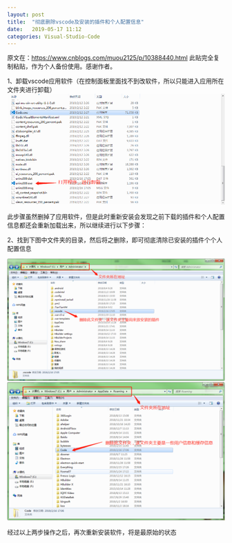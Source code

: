 ```yaml
---
layout: post
title:  "彻底删除vscode及安装的插件和个人配置信息"
date:   2019-05-17 11:12
categories: Visual-Studio-Code
---
```


原文在：https://www.cnblogs.com/muou2125/p/10388440.html
此贴完全复制粘贴，作为个人备份使用。感谢作者。

1、卸载vscode应用软件（在控制面板里面找不到改软件，所以只能进入应用所在文件夹进行卸载）
![1](/images/Posts/201905171.png)

此步骤虽然删掉了应用软件，但是此时重新安装会发现之前下载的插件和个人配置信息都还会重新加载出来，所以继续进行以下步骤：

2、找到下图中文件夹的目录，然后将之删除，即可彻底清除已安装的插件个个人配置信息

![](/images/Posts/201905172.png)
![](/images/Posts/201905173.png)

经过以上两步操作之后，再次重新安装软件，将是最原始的状态
